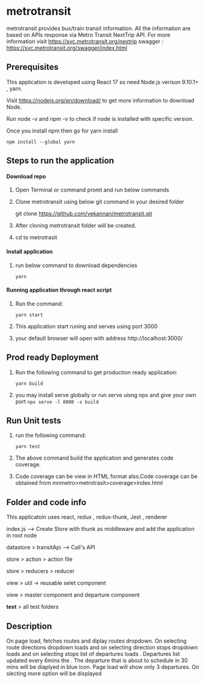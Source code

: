 # metrotransit
metrotransit provides bus/train transit information. All the information are based on APIs response via Metro Transit NextTrip API. 
For more information visit https://svc.metrotransit.org/nextrip
swagger : https://svc.metrotransit.org/swagger/index.html 

## Prerequisites
This application is developed using React 17 so need Node.js verison 9.10.1+ , yarn.

Visit https://nodejs.org/en/download/ to get more information to download Node.

Run node -v and npm -v to check if node is installed with specific version. 

Once you install npm then go for yarn install 
 
```npm install --global yarn```

## Steps to run the application

#### Download repo
1. Open Terminal or command promt and run below commands
2. Clone metrotransit using below git command in your desired folder

    git clone https://github.com/vekannan/metrotransit.git
    
3. After cloning metrotransit folder will be created. 
4. cd to metrotrasit

#### Install application
1. run below command to download dependencies 

    ```yarn```

#### Running application through react script 
1. Run the command: 

   ```yarn start```

2. This application start runing and serves using port 3000

3. your default browser will open with address http://localhost:3000/ 

## Prod ready Deployment
1. Run the following command to get production ready application: 

    ```yarn build ```
2. you may install serve globally or run serve uisng npx and give your own port 
    ``` npx serve -l 8080 -s build ```
    
## Run Unit tests
1. run the following command:  

   ``` yarn test ```
   
2. The above command build the application and generates code coverage.
3. Code coverage can be view in HTML format also.Code coverage can be obtained from mnmetro>metrotrasit>coverage>index.html


## Folder and code info
This applicatoin uses react, redux , redux-thunk, Jest , renderer


index.js --> Create Store with thunk as middleware and add the application in root node

datastore > transitApi --> Call's API 

store > action > action file

store > reducers > reducer 

view > util -> reusable selet component

view > master component and departure component 

__test__ > all test folders 

## Description
On page load, fetches routes and diplay routes dropdown. On selecting route directions dropdown loads and on selecting direction stops dropdown loads and on selecting stops list of departures loads . Departures list updated every 6mins the . The departure that is about to schedule in 30 mins will be diaplyed in blue icon. Page load will show only 3 departures. On slecting more option will be displayed  






